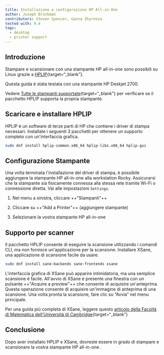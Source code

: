 ```yaml
---
title: Installazione e configurazione HP All-in-One
author: Joseph Brinkman
contributors: Steven Spencer, Ganna Zhyrnova
tested with: 9.4
tags:
  - desktop
  - printer support
---
```


## Introduzione

Stampare e scansionare con una stampante HP all-in-one sono possibili su Linux grazie a [HPLIP](https://developers.hp.com/hp-linux-imaging-and-printing/about){target=“_blank”}.

Questa guida è stata testata con una stampante HP Deskjet 2700.

Vedere [Tutte le stampanti supportate](https://developers.hp.com/hp-linux-imaging-and-printing/supported_devices/index){target=“_blank”} per verificare se il pacchetto HPLIP supporta la propria stampante.

## Scaricare e installare HPLIP

HPLIP è un software di terze parti di HP che contiene i driver di stampa necessari. Installate i seguenti 3 pacchetti per ottenere un supporto completo con un'interfaccia grafica.

```bash
sudo dnf install hplip-common.x86_64 hplip-libs.x86_64 hplip-gui
```

## Configurazione Stampante

Una volta terminata l'installazione del driver di stampa, è possibile aggiungere la stampante HP all-in-one alla workstation Rocky. Assicurarsi che la stampante sia fisicamente connessa alla stessa rete tramite Wi-Fi o connessione diretta. Vai alle impostazioni `Settings`.

1. Nel menu a sinistra, cliccare ++"Stampanti"++

2. Cliccare su ++"Add a Printer"++ (aggiungere stampante)

3. Selezionare la vostra stampante HP all-in-one

## Supporto per scanner

Il pacchetto HPLIP consente di eseguire la scansione utilizzando i comandi CLI, ma non fornisce un'applicazione per la scansione. Installare XSane, una applicazione di scansione facile da usare.

```bash
sudo dnf install sane-backends sane-frontends xsane
```

L'interfaccia grafica di XSane può apparire intimidatoria, ma una semplice scansione è facile. All'avvio di XSane è presente una finestra con un pulsante ++"Acquire a preview"++ che consente di acquisire un'anteprima. Questa operazione consente di acquisire un'immagine di anteprima di una scansione. Una volta pronta la scansione, fare clic su “Avvia” nel menu principale.

Per una guida più completa di XSane, leggere questo [articolo della Facoltà di Matematica dell'Università di Cambridge](https://www.maths.cam.ac.uk/computing/printing/xsane){target=“_blank”}

## Conclusione

Dopo aver installato HPLIP e XSane, dovreste essere in grado di stampare e scansionare la vostra stampante HP all-in-one .
